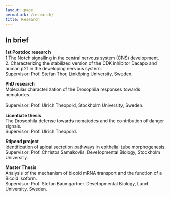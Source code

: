 ```yaml
---
layout: page
permalink: /research/
title: Research
---
```

<h2>In brief</h2>

<b>1st Postdoc research</b>
<br>1.The Notch signalling in the central nervous system (CNS) development.
<br>2. Characterizing the stabilized version of the CDK inhibitor Dacapo and human p21 in the developing nervous system.
<br>Supervisor: Prof. Stefan Thor, Linköping University, Sweden.


<b>PhD research</b>
<br>Molecular characterization of the Drosophila responses towards nematodes.  
<br>Supervisor: Prof. Ulrich Theopold, Stockholm University, Sweden.<br> 

<b>Licentiate thesis</b><br>
The Drosophila defense towards nematodes and the contribution of danger signals. 
<br>Supervisor: Prof. Ulrich Theopold.


<b>Stipend project</b><br> 
Identification of apical secretion pathways in epithelial tube morphogenesis.
<br> Supervisor: Prof. Christos Samakovlis, Developmental Biology, Stockholm University. 

<b>Master Thesis</b><br> 
Analysis of the mechanism of bicoid mRNA transport and the function of a Bicoid isoform. 
<br> Supervisor: Prof. Stefan Baumgartner. Developmental Biology, Lund University, Sweden.   

